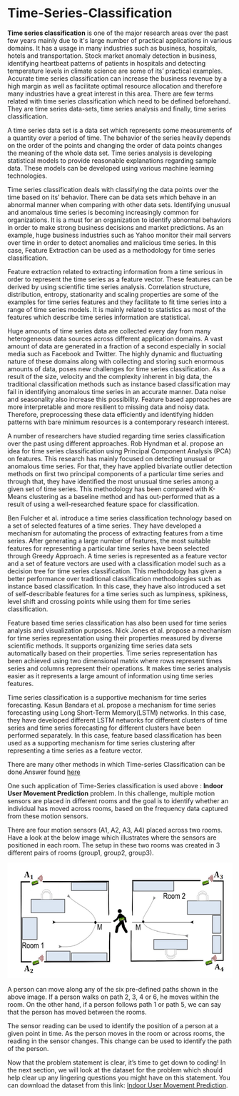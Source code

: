 # Time-Series-Classification

  **Time series classification** is one of the major research areas over the past few years mainly due to it's large number of practical applications in various domains. It has a usage in many industries such as business, hospitals, hotels and transportation. Stock market anomaly detection in business, identifying heartbeat patterns of patients in hospitals and detecting temperature levels in climate science are some of its’ practical examples. Accurate time series classification can increase the business revenue by a high margin as well as facilitate optimal resource allocation and therefore many industries have a great interest in this area. There are few terms related with time series classification which need to be defined beforehand. They are time series data-sets, time series analysis and finally, time series classification.

  A time series data set is a data set which represents some measurements of a quantity over a period of time. The behavior of the series heavily depends on the order of the points and changing the order of data points changes the meaning of the whole data set. Time series analysis is developing statistical models to provide reasonable explanations regarding sample data. These models can be developed using various machine learning technologies.

   Time series classification deals with classifying the data points over the time based on its’ behavior. There can be data sets which behave in an abnormal manner when comparing with other data sets. Identifying unusual and anomalous time series is becoming increasingly common for organizations. It is a must for an organization to identify abnormal behaviors in order to make strong business decisions and market predictions. As an example, huge business industries such as Yahoo monitor their mail servers over time in order to detect anomalies and malicious time series. In this case, Feature Extraction can be used as a methodology for time series classification.

  Feature extraction related to extracting information from a time serious in order to represent the time series as a feature vector. These features can be derived by using scientific time series analysis. Correlation structure, distribution, entropy, stationarity and scaling properties are some of the examples for time series features and they facilitate to fit time series into a range of time series models. It is mainly related to statistics as most of the features which describe time series information are statistical.

  Huge amounts of time series data are collected every day from many heterogeneous data sources across different application domains. A vast amount of data are generated in a fraction of a second especially in social media such as Facebook and Twitter. The highly dynamic and fluctuating nature of these domains along with collecting and storing such enormous amounts of data, poses new challenges for time series classification. As a result of the size, velocity and the complexity inherent in big data, the traditional classification methods such as instance based classification may fail in identifying anomalous time series in an accurate manner. Data noise and seasonality also increase this possibility. Feature based approaches are more interpretable and more resilient to missing data and noisy data. Therefore, preprocessing these data efficiently and identifying hidden patterns with bare minimum resources is a contemporary research interest.

  A number of researchers have studied regarding time series classification over the past using different approaches. Rob Hyndman et al. propose an idea for time series classification using Principal Component Analysis (PCA) on features. This research has mainly focused on detecting unusual or anomalous time series. For that, they have applied bivariate outlier detection methods on first two principal components of a particular time series and through that, they have identified the most unusual time series among a given set of time series. This methodology has been compared with K-Means clustering as a baseline method and has out-performed that as a result of using a well-researched feature space for classification.

  Ben Fulcher et al. introduce a time series classification technology based on a set of selected features of a time series. They have developed a mechanism for automating the process of extracting features from a time series. After generating a large number of features, the most suitable features for representing a particular time series have been selected through Greedy Approach. A time series is represented as a feature vector and a set of feature vectors are used with a classification model such as a decision tree for time series classification. This methodology has given a better performance over traditional classification methodologies such as instance based classification. In this case, they have also introduced a set of self-describable features for a time series such as lumpiness, spikiness, level shift and crossing points while using them for time series classification.

  Feature based time series classification has also been used for time series analysis and visualization purposes. Nick Jones et al. propose a mechanism for time series representation using their properties measured by diverse scientific methods. It supports organizing time series data sets automatically based on their properties. Time series representation has been achieved using two dimensional matrix where rows represent times series and columns represent their operations. It makes time series analysis easier as it represents a large amount of information using time series features.

  Time series classification is a supportive mechanism for time series forecasting. Kasun Bandara et al. propose a mechanism for time series forecasting using Long Short-Term Memory(LSTM) networks. In this case, they have developed different LSTM networks for different clusters of time series and time series forecasting for different clusters have been performed separately. In this case, feature based classification has been used as a supporting mechanism for time series clustering after representing a time series as a feature vector.

There are many other methods in which Time-series Classification can be done.Answer found [here](https://www.quora.com/What-are-some-time-series-classification-methods)


   One such application of Time-Series classification is used above : **Indoor User Movement Prediction** problem. In this challenge, multiple motion sensors are placed in different rooms and the goal is to identify whether an individual has moved across rooms, based on the frequency data captured from these motion sensors.

There are four motion sensors (A1, A2, A3, A4) placed across two rooms. Have a look at the below image which illustrates where the sensors are positioned in each room. The setup in these two rooms was created in 3 different pairs of rooms (group1, group2, group3).

![](https://github.com/MowlanicaBilla/Time-Series-Classification/blob/master/Indoor_user.PNG)


 A person can move along any of the six pre-defined paths shown in the above image. If a person walks on path 2, 3, 4 or 6, he moves within the room. On the other hand, if a person follows path 1 or path 5, we can say that the person has moved between the rooms.

The sensor reading can be used to identify the position of a person at a given point in time. As the person moves in the room or across rooms, the reading in the sensor changes. This change can be used to identify the path of the person.

Now that the problem statement is clear, it’s time to get down to coding! In the next section, we will look at the dataset for the problem which should help clear up any lingering questions you might have on this statement. You can download the dataset from this link: [Indoor User Movement Prediction](https://archive.ics.uci.edu/ml/datasets/Indoor+User+Movement+Prediction+from+RSS+data).
